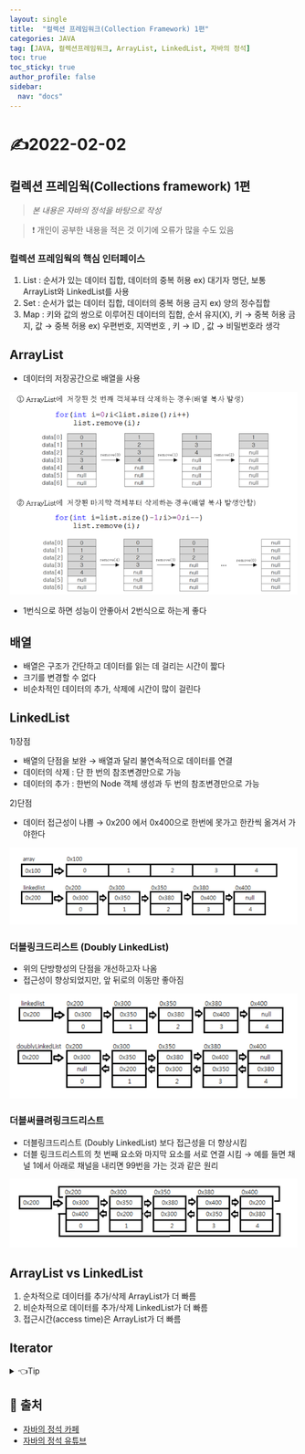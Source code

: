 ```yaml
---
layout: single
title:  "컬렉션 프레임워크(Collection Framework) 1편"
categories: JAVA
tag: [JAVA, 컬렉션프레임워크, ArrayList, LinkedList, 자바의 정석]
toc: true
toc_sticky: true
author_profile: false
sidebar:
  nav: "docs"
---
```


# ✍2022-02-02

## 컬렉션 프레임웍(Collections framework) 1편

<!--Quote-->
> *본 내용은 자바의 정석을 바탕으로 작성*

> ❗ 개인이 공부한 내용을 적은 것 이기에 오류가 많을 수도 있음


### 컬렉션 프레임웍의 핵심 인터페이스

1. List : 순서가 있는 데이터 집합, 데이터의 중복 허용
   ex) 대기자 명단, 보통 ArrayList와 LinkedList를 사용
2. Set : 순서가 없는 데이터 집합, 데이터의 중복 허용 금지
   ex) 양의 정수집합
3. Map : 키와 값의 쌍으로 이루어진 데이터의 집합, 순서 유지(X), 키 → 중복 허용 금지, 값 → 중복 허용
   ex) 우편번호, 지역번호 , 키 → ID , 값 → 비밀번호라 생각

## ArrayList

- 데이터의 저장공간으로 배열을 사용

<script src="https://gist.github.com/kimyeong96/847b5d6b2e8afa6baa69a3179ab6c2c6.js"></script>


![arrayList.png](/assets/images/posts/2022-02-02/arrayList.png)

- 1번식으로 하면 성능이 안좋아서 2번식으로 하는게 좋다

## 배열

- 배열은 구조가 간단하고 데이터를 읽는 데 걸리는 시간이 짧다
- 크기를 변경할 수 없다
- 비순차적인 데이터의 추가, 삭제에 시간이 많이 걸린다

## LinkedList

1)장점

- 배열의 단점을 보완 → 배열과 달리 불연속적으로 데이터를 연결
- 데이터의 삭제 : 단 한 번의 참조변경만으로 가능
- 데이터의 추가 : 한번의 Node 객체 생성과 두 번의 참조변경만으로 가능

2)단점

- 데이터 접근성이 나쁨 →  0x200 에서 0x400으로 한번에 못가고 한칸씩 옮겨서 가야한다

![linkedlist.png](/assets/images/posts/2022-02-02/linkedlist.png)




### 더블링크드리스트 (Doubly LinkedList)

- 위의 단방향성의 단점을 개선하고자 나옴
- 접근성이 향상되었지만, 앞 뒤로의 이동만 좋아짐

![double.png](/assets/images/posts/2022-02-02/double.png)



### 더블써큘려링크드리스트

- 더블링크드리스트 (Doubly LinkedList) 보다 접근성을 더 향상시킴
- 더블 링크드리스트의 첫 번째 요소와 마지막 요소를 서로 연결  시킴 → 예를 들면 채널 1에서 아래로 채널을 내리면 99번을 가는 것과 같은 원리

![circular.png](/assets/images/posts/2022-02-02/circular.png)

## ArrayList vs LinkedList

1. 순차적으로 데이터를 추가/삭제  ArrayList가 더 빠름
2. 비순차적으로 데이터를 추가/삭제 LinkedList가 더 빠름
3. 접근시간(access time)은 ArrayList가 더 빠름

## Iterator

<script src="https://gist.github.com/kimyeong96/abab1554b15ec24db7d591a0a2a10519.js"></script>

<details>
<summary>👈Tip</summary>
<div markdown="1">
list와 set은 collection이 자손이다 → 다형성 활용 가능
</div>
</details>


## 📑 출처

 - [자바의 정석 카페](https://cafe.naver.com/javachobostudy)
 - [자바의 정석 유튜브](https://www.youtube.com/user/MasterNKS)